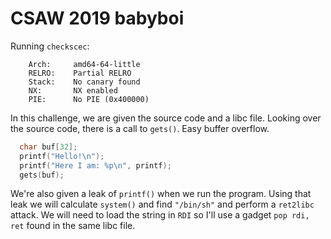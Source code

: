 # CSAW 2019 babyboi

Running ```checkscec```:

```
    Arch:     amd64-64-little
    RELRO:    Partial RELRO
    Stack:    No canary found
    NX:       NX enabled
    PIE:      No PIE (0x400000)
```

In this challenge, we are given the source code and a libc file. Looking over the source code, there is a call to ```gets()```. Easy buffer overflow.

```c
  char buf[32];
  printf("Hello!\n");
  printf("Here I am: %p\n", printf);
  gets(buf);
```

We're also given a leak of ```printf()``` when we run the program. Using that leak we will calculate ```system()``` and find ```"/bin/sh"``` and perform a ```ret2libc``` attack. We will need to load the string in ```RDI``` so I'll use a gadget ```pop rdi, ret``` found in the same libc file.